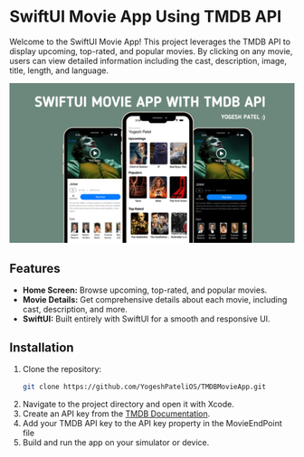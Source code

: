# SwiftUI Movie App Using TMDB API

Welcome to the SwiftUI Movie App! This project leverages the TMDB API to display upcoming, top-rated, and popular movies. By clicking on any movie, users can view detailed information including the cast, description, image, title, length, and language.

![APP UI](movieui.png)

## Features
- **Home Screen:** Browse upcoming, top-rated, and popular movies.
- **Movie Details:** Get comprehensive details about each movie, including cast, description, and more.
- **SwiftUI:** Built entirely with SwiftUI for a smooth and responsive UI.

## Installation
1. Clone the repository:
   ```bash
   git clone https://github.com/YogeshPateliOS/TMDBMovieApp.git
2. Navigate to the project directory and open it with Xcode.
3. Create an API key from the [TMDB Documentation](https://developer.themoviedb.org/reference/intro/getting-started).
4. Add your TMDB API key to the API key property in the MovieEndPoint file
5. Build and run the app on your simulator or device.
